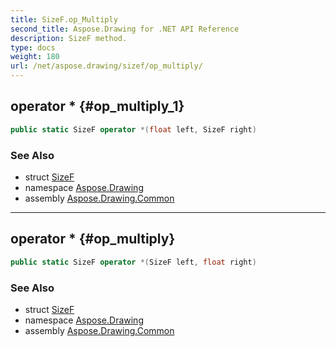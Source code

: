```yaml
---
title: SizeF.op_Multiply
second_title: Aspose.Drawing for .NET API Reference
description: SizeF method. 
type: docs
weight: 180
url: /net/aspose.drawing/sizef/op_multiply/
---
```

## operator * {#op_multiply_1}

```csharp
public static SizeF operator *(float left, SizeF right)
```

### See Also

* struct [SizeF](../)
* namespace [Aspose.Drawing](../../sizef/)
* assembly [Aspose.Drawing.Common](../../../)

---

## operator * {#op_multiply}

```csharp
public static SizeF operator *(SizeF left, float right)
```

### See Also

* struct [SizeF](../)
* namespace [Aspose.Drawing](../../sizef/)
* assembly [Aspose.Drawing.Common](../../../)


